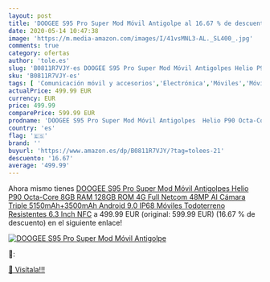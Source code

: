 ```yaml
---
layout: post
title: 'DOOGEE S95 Pro Super Mod Móvil Antigolpe al 16.67 % de descuento'
date: 2020-05-14 10:47:38
image: 'https://m.media-amazon.com/images/I/41vsMNL3-AL._SL400_.jpg'
comments: true
category: ofertas
author: 'tole.es'
slug: 'B0811R7VJY-es DOOGEE S95 Pro Super Mod Móvil Antigolpes Helio P90 Octa-...'
sku: 'B0811R7VJY-es'
tags: [ 'Comunicación móvil y accesorios','Electrónica','Móviles','Móviles y smartphones libres','Smartwatches','Tecnología para vestir','android', ]
actualPrice: 499.99 EUR
currency: EUR
price: 499.99
comparePrice: 599.99 EUR
prodname: 'DOOGEE S95 Pro Super Mod Móvil Antigolpes  Helio P90 Octa-Core 8GB RAM 128GB ROM 4G Full Netcom  48MP AI Cámara Triple  5150mAh+3500mAh  Android 9.0 IP68 Móviles Todoterreno Resistentes 6.3 Inch  NFC'
country: 'es'
flag: '🇪🇸'
brand: ''
buyurl: 'https://www.amazon.es/dp/B0811R7VJY/?tag=tolees-21'
descuento: '16.67'
average: '499.99'
---
```


Ahora mismo tienes [DOOGEE S95 Pro Super Mod Móvil Antigolpes  Helio P90 Octa-Core 8GB RAM 128GB ROM 4G Full Netcom  48MP AI Cámara Triple  5150mAh+3500mAh  Android 9.0 IP68 Móviles Todoterreno Resistentes 6.3 Inch  NFC](https://www.amazon.es/dp/B0811R7VJY/?tag=tolees-21) a 499.99 EUR (original: 599.99 EUR) (16.67 %  de descuento) en el siguiente enlace!

[![DOOGEE S95 Pro Super Mod Móvil Antigolpe](https://m.media-amazon.com/images/I/41vsMNL3-AL._SL400_.jpg)](https://www.amazon.es/dp/B0811R7VJY/?tag=tolees-21)

🔎:


[🛒 Visítala!!!](https://www.amazon.es/dp/B0811R7VJY/?tag=tolees-21)

